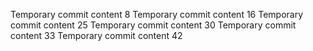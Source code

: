 Temporary commit content 8
Temporary commit content 16
Temporary commit content 25
Temporary commit content 30
Temporary commit content 33
Temporary commit content 42
